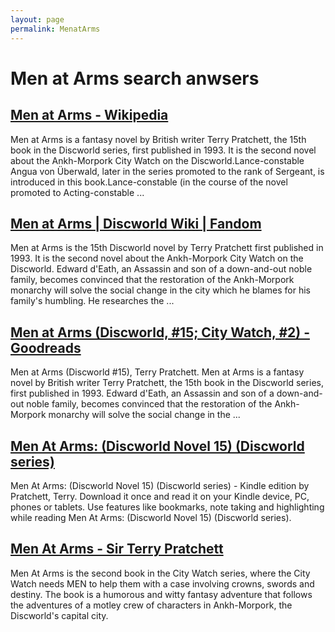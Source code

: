 ```yaml
---
layout: page
permalink: MenatArms
---
```


# Men at Arms search anwsers

## [Men at Arms - Wikipedia](https://en.wikipedia.org/wiki/Men_at_Arms)

Men at Arms is a fantasy novel by British writer Terry Pratchett, the 15th book in the Discworld series, first published in 1993. It is the second novel about the Ankh-Morpork City Watch on the Discworld.Lance-constable Angua von Überwald, later in the series promoted to the rank of Sergeant, is introduced in this book.Lance-constable (in the course of the novel promoted to Acting-constable ...

## [Men at Arms | Discworld Wiki | Fandom](https://discworld.fandom.com/wiki/Men_at_Arms)

Men at Arms is the 15th Discworld novel by Terry Pratchett first published in 1993. It is the second novel about the Ankh-Morpork City Watch on the Discworld. Edward d'Eath, an Assassin and son of a down-and-out noble family, becomes convinced that the restoration of the Ankh-Morpork monarchy will solve the social change in the city which he blames for his family's humbling. He researches the ...

## [Men at Arms (Discworld, #15; City Watch, #2) - Goodreads](https://www.goodreads.com/book/show/400354.Men_at_Arms)

Men at Arms (Discworld #15), Terry Pratchett. Men at Arms is a fantasy novel by British writer Terry Pratchett, the 15th book in the Discworld series, first published in 1993. Edward d'Eath, an Assassin and son of a down-and-out noble family, becomes convinced that the restoration of the Ankh-Morpork monarchy will solve the social change in the ...

## [Men At Arms: (Discworld Novel 15) (Discworld series)](https://www.amazon.com/Men-At-Arms-Discworld-Novel-ebook/dp/B00354YA1I)

Men At Arms: (Discworld Novel 15) (Discworld series) - Kindle edition by Pratchett, Terry. Download it once and read it on your Kindle device, PC, phones or tablets. Use features like bookmarks, note taking and highlighting while reading Men At Arms: (Discworld Novel 15) (Discworld series).

## [Men At Arms - Sir Terry Pratchett](https://www.terrypratchettbooks.com/books/men-at-arms/)

Men At Arms is the second book in the City Watch series, where the City Watch needs MEN to help them with a case involving crowns, swords and destiny. The book is a humorous and witty fantasy adventure that follows the adventures of a motley crew of characters in Ankh-Morpork, the Discworld's capital city.
